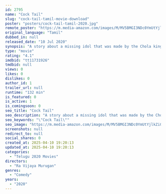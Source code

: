 ```yaml
---
id: 2795
name: "Cock Tail"
slug: "cock-tail-tamil-movie-download"
poster: "posters/cock-tail-tamil-2020.jpg"
remote_poster: "https://m.media-amazon.com/images/M/MV5BMGI3NDc0YmUtYjlkZi00M2ZmLThlMDItM2Q2YTM0MjliNTJlXkEyXkFqcGc@._V1_SX300.jpg"
original_language: "Tamil"
dubbed_in: null
released_date: "10 Jul 2020"
synopsis: "A story about a missing idol that was made by the Chola kings 450 years ago."
type: "movie"
rating: "4.1"
imdbid: "tt11731926"
tmdbid: null
views: 0
likes: 0
dislikes: 0
author_id: 1
trailer_url: null
runtime: "132 min"
is_featured: 0
is_active: 1
is_comingsoon: 0
seo_title: "Cock Tail"
seo_description: "A story about a missing idol that was made by the Chola kings 450 years ago."
seo_keywords: "\"Cock Tail\""
seo_image: "https://m.media-amazon.com/images/M/MV5BMGI3NDc0YmUtYjlkZi00M2ZmLThlMDItM2Q2YTM0MjliNTJlXkEyXkFqcGc@._V1_SX300.jpg"
screenshots: null
redirect_to: null
social_shares: 0
created_at: 2025-04-10 19:20:13
updated_at: 2025-04-10 19:20:13
categories:
  - "Telugu 2020 Movies"
directors:
  - "Ra Vijaya Murugan"
genres:
  - "Comedy"
years:
  - "2020"
---
```

